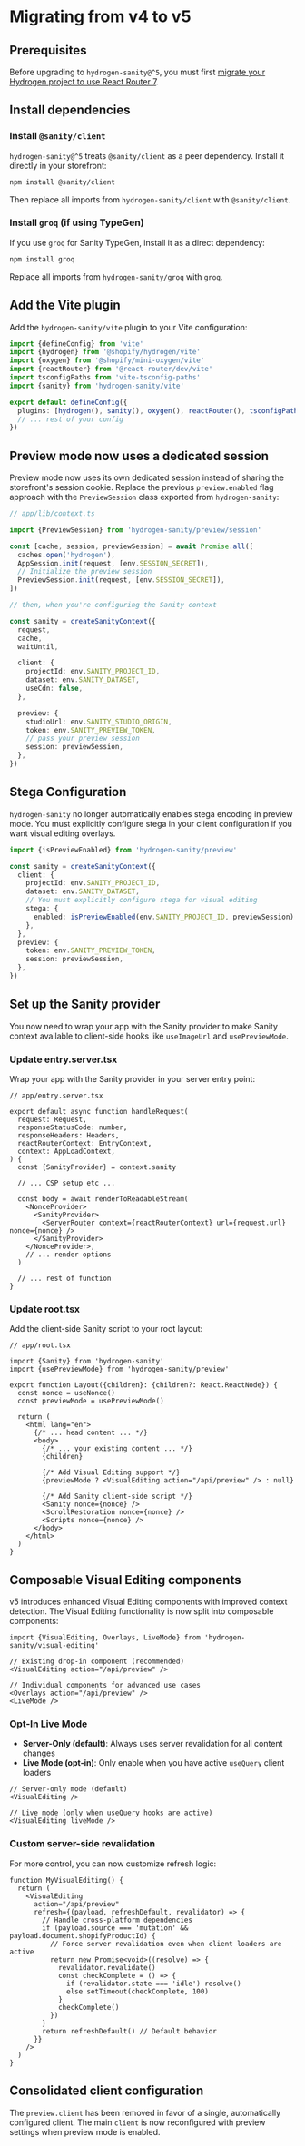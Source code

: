 # Migrating from v4 to v5

## Prerequisites

Before upgrading to `hydrogen-sanity@^5`, you must first [migrate your Hydrogen project to use React Router 7](https://hydrogen.shopify.dev/update/may-2025).

## Install dependencies

### Install `@sanity/client`

`hydrogen-sanity@^5` treats `@sanity/client` as a peer dependency. Install it directly in your storefront:

```sh
npm install @sanity/client
```

Then replace all imports from `hydrogen-sanity/client` with `@sanity/client`.

### Install `groq` (if using TypeGen)

If you use `groq` for Sanity TypeGen, install it as a direct dependency:

```sh
npm install groq
```

Replace all imports from `hydrogen-sanity/groq` with `groq`.

## Add the Vite plugin

Add the `hydrogen-sanity/vite` plugin to your Vite configuration:

```ts
import {defineConfig} from 'vite'
import {hydrogen} from '@shopify/hydrogen/vite'
import {oxygen} from '@shopify/mini-oxygen/vite'
import {reactRouter} from '@react-router/dev/vite'
import tsconfigPaths from 'vite-tsconfig-paths'
import {sanity} from 'hydrogen-sanity/vite'

export default defineConfig({
  plugins: [hydrogen(), sanity(), oxygen(), reactRouter(), tsconfigPaths()],
  // ... rest of your config
})
```

## Preview mode now uses a dedicated session

Preview mode now uses its own dedicated session instead of sharing the storefront's session cookie. Replace the previous `preview.enabled` flag approach with the `PreviewSession` class exported from `hydrogen-sanity`:

```ts
// app/lib/context.ts

import {PreviewSession} from 'hydrogen-sanity/preview/session'

const [cache, session, previewSession] = await Promise.all([
  caches.open('hydrogen'),
  AppSession.init(request, [env.SESSION_SECRET]),
  // Initialize the preview session
  PreviewSession.init(request, [env.SESSION_SECRET]),
])

// then, when you're configuring the Sanity context

const sanity = createSanityContext({
  request,
  cache,
  waitUntil,

  client: {
    projectId: env.SANITY_PROJECT_ID,
    dataset: env.SANITY_DATASET,
    useCdn: false,
  },

  preview: {
    studioUrl: env.SANITY_STUDIO_ORIGIN,
    token: env.SANITY_PREVIEW_TOKEN,
    // pass your preview session
    session: previewSession,
  },
})
```

## Stega Configuration

`hydrogen-sanity` no longer automatically enables stega encoding in preview mode. You must explicitly configure stega in your client configuration if you want visual editing overlays.

```ts
import {isPreviewEnabled} from 'hydrogen-sanity/preview'

const sanity = createSanityContext({
  client: {
    projectId: env.SANITY_PROJECT_ID,
    dataset: env.SANITY_DATASET,
    // You must explicitly configure stega for visual editing
    stega: {
      enabled: isPreviewEnabled(env.SANITY_PROJECT_ID, previewSession),
    },
  },
  preview: {
    token: env.SANITY_PREVIEW_TOKEN,
    session: previewSession,
  },
})
```

## Set up the Sanity provider

You now need to wrap your app with the Sanity provider to make Sanity context available to client-side hooks like `useImageUrl` and `usePreviewMode`.

### Update entry.server.tsx

Wrap your app with the Sanity provider in your server entry point:

```tsx
// app/entry.server.tsx

export default async function handleRequest(
  request: Request,
  responseStatusCode: number,
  responseHeaders: Headers,
  reactRouterContext: EntryContext,
  context: AppLoadContext,
) {
  const {SanityProvider} = context.sanity

  // ... CSP setup etc ...

  const body = await renderToReadableStream(
    <NonceProvider>
      <SanityProvider>
        <ServerRouter context={reactRouterContext} url={request.url} nonce={nonce} />
      </SanityProvider>
    </NonceProvider>,
    // ... render options
  )

  // ... rest of function
}
```

### Update root.tsx

Add the client-side Sanity script to your root layout:

```tsx
// app/root.tsx

import {Sanity} from 'hydrogen-sanity'
import {usePreviewMode} from 'hydrogen-sanity/preview'

export function Layout({children}: {children?: React.ReactNode}) {
  const nonce = useNonce()
  const previewMode = usePreviewMode()

  return (
    <html lang="en">
      {/* ... head content ... */}
      <body>
        {/* ... your existing content ... */}
        {children}

        {/* Add Visual Editing support */}
        {previewMode ? <VisualEditing action="/api/preview" /> : null}

        {/* Add Sanity client-side script */}
        <Sanity nonce={nonce} />
        <ScrollRestoration nonce={nonce} />
        <Scripts nonce={nonce} />
      </body>
    </html>
  )
}
```

## Composable Visual Editing components

v5 introduces enhanced Visual Editing components with improved context detection. The Visual Editing functionality is now split into composable components:

```tsx
import {VisualEditing, Overlays, LiveMode} from 'hydrogen-sanity/visual-editing'

// Existing drop-in component (recommended)
<VisualEditing action="/api/preview" />

// Individual components for advanced use cases
<Overlays action="/api/preview" />
<LiveMode />
```

### Opt-In Live Mode

- **Server-Only (default)**: Always uses server revalidation for all content changes
- **Live Mode (opt-in)**: Only enable when you have active `useQuery` client loaders

```tsx
// Server-only mode (default)
<VisualEditing />

// Live mode (only when useQuery hooks are active)
<VisualEditing liveMode />
```

### Custom server-side revalidation

For more control, you can now customize refresh logic:

```tsx
function MyVisualEditing() {
  return (
    <VisualEditing
      action="/api/preview"
      refresh={(payload, refreshDefault, revalidator) => {
        // Handle cross-platform dependencies
        if (payload.source === 'mutation' && payload.document.shopifyProductId) {
          // Force server revalidation even when client loaders are active
          return new Promise<void>((resolve) => {
            revalidator.revalidate()
            const checkComplete = () => {
              if (revalidator.state === 'idle') resolve()
              else setTimeout(checkComplete, 100)
            }
            checkComplete()
          })
        }
        return refreshDefault() // Default behavior
      }}
    />
  )
}
```

## Consolidated client configuration

The `preview.client` has been removed in favor of a single, automatically configured client. The main `client` is now reconfigured with preview settings when preview mode is enabled.
